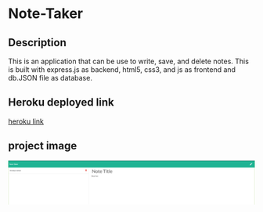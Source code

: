 # Note-Taker

## Description

This is an application that can be use to write, save, and delete notes.
This is built with express.js as backend,
html5, css3, and js as frontend 
and db.JSON file as database.

## Heroku deployed link

[heroku link](https://take-note1.herokuapp.com/)

## project image

![see me](./image.png)

